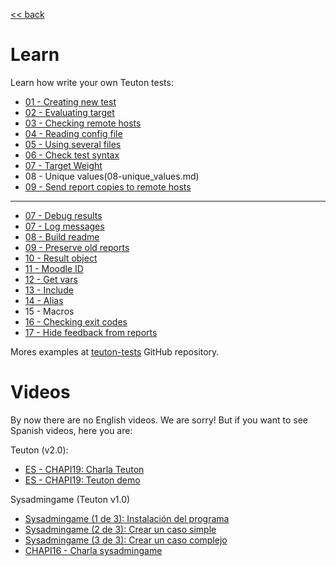 [<< back](../../README.md)

# Learn

Learn how write your own Teuton tests:

* [01 - Creating new test](01-cmd_new.md)
* [02 - Evaluating target](02-target.md)
* [03 - Checking remote hosts](03-remote_hosts.md)
* [04 - Reading config file](04-config.md)
* [05 - Using several files](05-use.md)
* [06 - Check test syntax](06-cmd_check.md)
* [07 - Target Weight](07-target_weight.md)
* 08 - Unique values(08-unique_values.md)
* [09 - Send report copies to remote hosts](09-send.md)

---
- [07 - Debug results](07-debug.md)
- [07 - Log messages](07-log.md)
- [08 - Build readme](08-readme.md)
- [09 - Preserve old reports](09-preserve.md)
- [10 - Result object](10-result.md)
- [11 - Moodle ID](11-moodle_id.md)
- [12 - Get vars](12-get_vars.md)
- [13 - Include](13-include.md)
- [14 - Alias](14-alias.md)
- 15 - Macros
- [16 - Checking exit codes](16-exit_codes.md)
- [17 - Hide feedback from reports](17-hide-feedback.md)

Mores examples at [teuton-tests](https://github.com/dvarrui/teuton-tests) GitHub repository.

# Videos

By now there are no English videos. We are sorry!
But if you want to see Spanish videos, here you are:

Teuton (v2.0):
* [ES - CHAPI19: Charla Teuton](https://youtu.be/KFWQDfNAFxI?t=12221)
* [ES - CHAPI19: Teuton demo](https://github.com/dvarrui/proyectos-de-ejemplo/tree/master/charlas/teuton)

Sysadmingame (Teuton v1.0)
* [Sysadmingame (1 de 3): Instalación del programa](https://youtu.be/dnyMq9_KDco)
* [Sysadmingame (2 de 3): Crear un caso simple](https://youtu.be/0e2g5Izvc6c)
* [Sysadmingame (3 de 3): Crear un caso complejo](https://youtu.be/ebEK6OXH8kQ)
* [CHAPI16 - Charla sysadmingame](https://youtu.be/cNJaB5xzHHQ)
